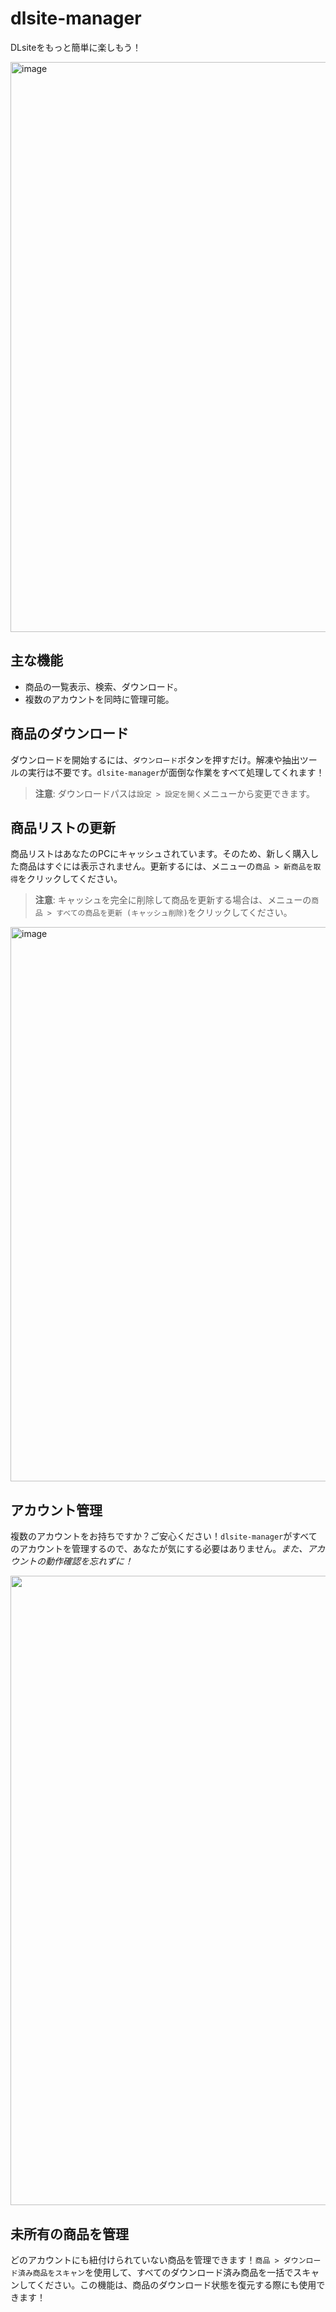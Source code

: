 # dlsite-manager

DLsiteをもっと簡単に楽しもう！

<img width="912" alt="image" src="https://github.com/user-attachments/assets/bb02ac29-1528-4839-b5cd-f97ffbd94384">


## 主な機能

- 商品の一覧表示、検索、ダウンロード。
- 複数のアカウントを同時に管理可能。

## 商品のダウンロード

ダウンロードを開始するには、`ダウンロード`ボタンを押すだけ。解凍や抽出ツールの実行は不要です。`dlsite-manager`が面倒な作業をすべて処理してくれます！

> **注意**: ダウンロードパスは`設定 > 設定を開く`メニューから変更できます。

## 商品リストの更新

商品リストはあなたのPCにキャッシュされています。そのため、新しく購入した商品はすぐには表示されません。更新するには、メニューの`商品 > 新商品を取得`をクリックしてください。

> **注意**: キャッシュを完全に削除して商品を更新する場合は、メニューの`商品 > すべての商品を更新 (キャッシュ削除)`をクリックしてください。

<img width="887" alt="image" src="https://github.com/user-attachments/assets/ae468cd4-e025-4cb0-b4e8-f84b6e775f45">

## アカウント管理

複数のアカウントをお持ちですか？ご安心ください！`dlsite-manager`がすべてのアカウントを管理するので、あなたが気にする必要はありません。_また、アカウントの動作確認を忘れずに！_

<img width="1007" alt="" src="https://github.com/user-attachments/assets/eeed649f-1a34-4700-960b-eb2f14753e31">

## 未所有の商品を管理

どのアカウントにも紐付けられていない商品を管理できます！`商品 > ダウンロード済み商品をスキャン`を使用して、すべてのダウンロード済み商品を一括でスキャンしてください。この機能は、商品のダウンロード状態を復元する際にも使用できます！
